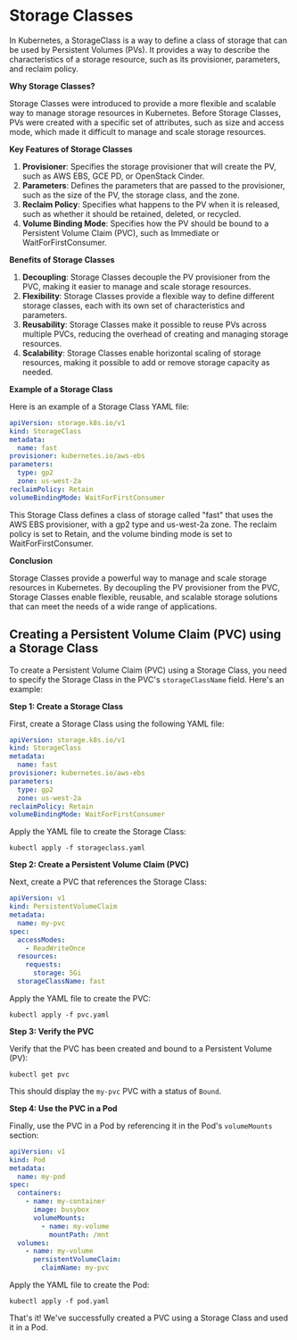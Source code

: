 # **Storage Classes**

In Kubernetes, a StorageClass is a way to define a class of storage that can be used by Persistent Volumes (PVs). It provides a way to describe the characteristics of a storage resource, such as its provisioner, parameters, and reclaim policy.

**Why Storage Classes?**

Storage Classes were introduced to provide a more flexible and scalable way to manage storage resources in Kubernetes. Before Storage Classes, PVs were created with a specific set of attributes, such as size and access mode, which made it difficult to manage and scale storage resources.

**Key Features of Storage Classes**

1. **Provisioner**: Specifies the storage provisioner that will create the PV, such as AWS EBS, GCE PD, or OpenStack Cinder.
2. **Parameters**: Defines the parameters that are passed to the provisioner, such as the size of the PV, the storage class, and the zone.
3. **Reclaim Policy**: Specifies what happens to the PV when it is released, such as whether it should be retained, deleted, or recycled.
4. **Volume Binding Mode**: Specifies how the PV should be bound to a Persistent Volume Claim (PVC), such as Immediate or WaitForFirstConsumer.

**Benefits of Storage Classes**

1. **Decoupling**: Storage Classes decouple the PV provisioner from the PVC, making it easier to manage and scale storage resources.
2. **Flexibility**: Storage Classes provide a flexible way to define different storage classes, each with its own set of characteristics and parameters.
3. **Reusability**: Storage Classes make it possible to reuse PVs across multiple PVCs, reducing the overhead of creating and managing storage resources.
4. **Scalability**: Storage Classes enable horizontal scaling of storage resources, making it possible to add or remove storage capacity as needed.

**Example of a Storage Class**

Here is an example of a Storage Class YAML file:

```yaml
apiVersion: storage.k8s.io/v1
kind: StorageClass
metadata:
  name: fast
provisioner: kubernetes.io/aws-ebs
parameters:
  type: gp2
  zone: us-west-2a
reclaimPolicy: Retain
volumeBindingMode: WaitForFirstConsumer
```

This Storage Class defines a class of storage called "fast" that uses the AWS EBS provisioner, with a gp2 type and us-west-2a zone. The reclaim policy is set to Retain, and the volume binding mode is set to WaitForFirstConsumer.

**Conclusion**

Storage Classes provide a powerful way to manage and scale storage resources in Kubernetes. By decoupling the PV provisioner from the PVC, Storage Classes enable flexible, reusable, and scalable storage solutions that can meet the needs of a wide range of applications.

## **Creating a Persistent Volume Claim (PVC) using a Storage Class**

To create a Persistent Volume Claim (PVC) using a Storage Class, you need to specify the Storage Class in the PVC's `storageClassName` field. Here's an example:

**Step 1: Create a Storage Class**

First, create a Storage Class using the following YAML file:

```yaml
apiVersion: storage.k8s.io/v1
kind: StorageClass
metadata:
  name: fast
provisioner: kubernetes.io/aws-ebs
parameters:
  type: gp2
  zone: us-west-2a
reclaimPolicy: Retain
volumeBindingMode: WaitForFirstConsumer
```

Apply the YAML file to create the Storage Class:

```
kubectl apply -f storageclass.yaml
```

**Step 2: Create a Persistent Volume Claim (PVC)**

Next, create a PVC that references the Storage Class:

```yaml
apiVersion: v1
kind: PersistentVolumeClaim
metadata:
  name: my-pvc
spec:
  accessModes:
    - ReadWriteOnce
  resources:
    requests:
      storage: 5Gi
  storageClassName: fast
```

Apply the YAML file to create the PVC:

```
kubectl apply -f pvc.yaml
```

**Step 3: Verify the PVC**

Verify that the PVC has been created and bound to a Persistent Volume (PV):

```
kubectl get pvc
```

This should display the `my-pvc` PVC with a status of `Bound`.

**Step 4: Use the PVC in a Pod**

Finally, use the PVC in a Pod by referencing it in the Pod's `volumeMounts` section:

```yaml
apiVersion: v1
kind: Pod
metadata:
  name: my-pod
spec:
  containers:
    - name: my-container
      image: busybox
      volumeMounts:
        - name: my-volume
          mountPath: /mnt
  volumes:
    - name: my-volume
      persistentVolumeClaim:
        claimName: my-pvc
```

Apply the YAML file to create the Pod:

```
kubectl apply -f pod.yaml
```

That's it! We've successfully created a PVC using a Storage Class and used it in a Pod.
